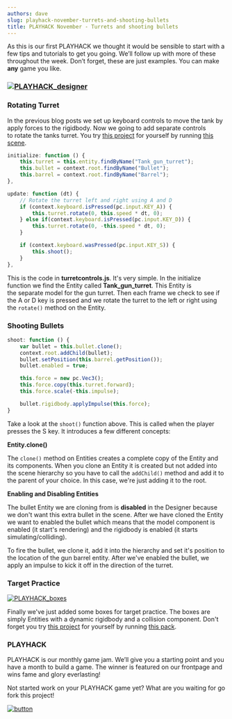 ```yaml
---
authors: dave
slug: playhack-november-turrets-and-shooting-bullets
title: PLAYHACK November - Turrets and shooting bullets
---
```


As this is our first PLAYHACK we thought it would be sensible to start with a few tips and tutorials to get you going. We’ll follow up with more of these throughout the week. Don’t forget, these are just examples. You can make **any** game you like.

### [![PLAYHACK_designer](/img/PLAYHACK_designer.jpg)](/img/PLAYHACK_designer.jpg)

### Rotating Turret

In the previous blog posts we set up keyboard controls to move the tank by apply forces to the rigidbody. Now we going to add separate controls to rotate the tanks turret. You try [this project](https://playcanvas.com/project/331485/overview/playhack-nov-14) for yourself by running [this scene](https://playcanvas.com/editor/scene/342714).

```javascript
initialize: function () {
    this.turret = this.entity.findByName("Tank_gun_turret");
    this.bullet = context.root.findByName("Bullet");
    this.barrel = context.root.findByName("Barrel");
},

update: function (dt) {
    // Rotate the turret left and right using A and D
    if (context.keyboard.isPressed(pc.input.KEY_A)) {
        this.turret.rotate(0, this.speed * dt, 0);
    } else if(context.keyboard.isPressed(pc.input.KEY_D)) {
        this.turret.rotate(0, -this.speed * dt, 0);
    }

    if (context.keyboard.wasPressed(pc.input.KEY_S)) {
        this.shoot();
    }
},
```

This is the code in **turretcontrols.js**. It's very simple. In the initialize function we find the Entity called **Tank_gun_turret**. This Entity is the separate model for the gun turret. Then each frame we check to see if the A or D key is pressed and we rotate the turret to the left or right using the `rotate()` method on the Entity.

### Shooting Bullets

```javascript
shoot: function () {
    var bullet = this.bullet.clone();
    context.root.addChild(bullet);
    bullet.setPosition(this.barrel.getPosition());
    bullet.enabled = true;

    this.force = new pc.Vec3();
    this.force.copy(this.turret.forward);
    this.force.scale(-this.impulse);

    bullet.rigidbody.applyImpulse(this.force);
}
```

Take a look at the `shoot()` function above. This is called when the player presses the S key. It introduces a few different concepts:

**Entity.clone()**

The `clone()` method on Entities creates a complete copy of the Entity and its components. When you clone an Entity it is created but not added into the scene hierarchy so you have to call the `addChild()` method and add it to the parent of your choice. In this case, we're just adding it to the root.

**Enabling and Disabling Entities**

The bullet Entity we are cloning from is **disabled** in the Designer because we don't want this extra bullet in the scene. After we have cloned the Entity we want to enabled the bullet which means that the model component is enabled (it start's rendering) and the rigidbody is enabled (it starts simulating/colliding).

To fire the bullet, we clone it, add it into the hierarchy and set it's position to the location of the gun barrel entity. After we've enabled the bullet, we apply an impulse to kick it off in the direction of the turret.

### Target Practice

[![PLAYHACK_boxes](/img/PLAYHACK_boxes.jpg)](/img/PLAYHACK_boxes.jpg)

Finally we've just added some boxes for target practice. The boxes are simply Entities with a dynamic rigidbody and a collision component. Don't forget you try [this project](https://playcanvas.com/project/331849/overview/playhacknov) for yourself by running [this pack](https://playcanvas.com/editor/scene/343656).

### PLAYHACK

PLAYHACK is our monthly game jam. We’ll give you a starting point and you have a month to build a game. The winner is featured on our frontpage and wins fame and glory everlasting!

Not started work on your PLAYHACK game yet? What are you waiting for go fork this project!

[![button](/img/button-1.png)](https://playcanvas.com/project/331485/overview/playhack-nov-14)
